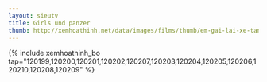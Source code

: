 ```yaml
---
layout: sieutv
title: Girls und panzer
thumb: http://xemhoathinh.net/data/images/films/thumb/em-gai-lai-xe-tang-girls-und-panzer-2012.jpg
---
```

{% include xemhoathinh_bo tap="120199,120200,120201,120202,120207,120203,120204,120205,120206,120210,120208,120209" %} 
